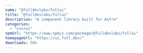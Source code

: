 ```yaml
---
name: "@fulldevlabs/fullui"
title: "@fulldevlabs/fullui"
description: "A component library built for Astro"
categories:
  - "css+ui"
npmUrl: "https://www.npmjs.com/package/@fulldevlabs/fullui"
homepageUrl: "https://ui.full.dev/"
downloads: 566
---
```


